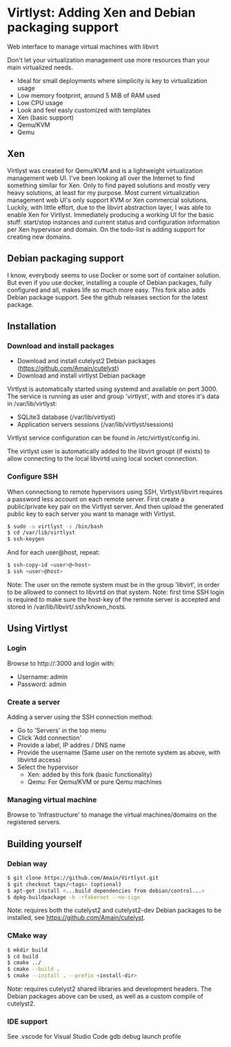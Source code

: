 # Virtlyst: Adding Xen and Debian packaging support

Web interface to manage virtual machines with libvirt

Don't let your virtualization management use more resources than your main virtualized needs.

* Ideal for small deployments where simplicity is key to virtualization usage
* Low memory footprint, around 5 MiB of RAM used
* Low CPU usage
* Look and feel easly customized with templates
* Xen (basic support)
* Qemu/KVM
* Qemu

## Xen

Virtlyst was created for Qemu/KVM and is a lightweight virtualization management web UI. I've been looking all over the Internet to find something similar for Xen. Only to find payed solutions and mostly very heavy solutions, at least for my purpose. Most current virtualization management web UI's only support KVM or Xen commercial solutions. Luckily, with little effort, due to the libvirt abstraction layer, I was able to enable Xen for Virtlyst. Immediately producing a working UI for the basic stuff: start/stop instances and current status and configuration information per Xen hypervisor and domain. On the todo-list is adding support for creating new domains.

## Debian packaging support

I know, everybody seems to use Docker or some sort of container solution. But even if you use docker, installing a couple of Debian packages, fully configured and all, makes life so much more easy. This fork also adds Debian package support. See the github releases section for the latest package.

## Installation

### Download and install packages

* Download and install cutelyst2 Debian packages (https://github.com/Amain/cutelyst)
* Download and install virtlyst Debian package

Virtlyst is automatically started using systemd and available on port 3000. The service is running as user and group 'virtlyst', with and stores it's data in /var/lib/virtlyst:

* SQLite3 database (/var/lib/virtlyst)
* Application servers sessions (/var/lib/virtlyst/sessions)

Virtlyst service configuration can be found in /etc/virtlyst/config.ini.

The virtlyst user is automatically added to the libvirt groupt (if exists) to allow connecting to the local libvirtd using local socket connection.

### Configure SSH

When connectiong to remote hypervisors using SSH, Virtlyst/libvirt requires a password less account on each remote server. First create a public/private key pair on the Virtlyst server. And then upload the generated public key to each server you want to manage with Virtlyst.

```bash
$ sudo -u virtlyst -s /bin/bash
$ cd /var/lib/virtlyst
$ ssh-keygen
```

And for each user@host, repeat:
```bash
$ ssh-copy-id <user>@<host>
$ ssh <user>@host>
```

Note: The user <user> on the remote system must be in the group 'libvirt', in order to be allowed to connect to libvirtd on that system.
Note: first time SSH login is required to make sure the host-key of the remote server is accepted and stored in /var/lib/libvirt/.ssh/known_hosts.

## Using Virtlyst

### Login

Browse to http://<virtlyst-host>:3000 and login with:

* Username: admin
* Password: admin

### Create a server

Adding a server using the SSH connection method:

* Go to 'Servers' in the top menu
* Click 'Add connection'
* Provide a label, IP addres / DNS name
* Provide the username <user> (Same user on the remote system as above, with libvirtd access)
* Select the hypervisor
  * Xen: added by this fork (basic functionality)
  * Qemu: For Qemu/KVM or pure Qemu machines

### Managing virtual machine

Browse to 'Infrastructure' to manage the virtual machines/domains on the registered servers.


## Building yourself

### Debian way

```bash
$ git clone https://github.com/Amain/Virtlyst.git
$ git checkout tags/<tags> (optional)
$ apt-get install <...build dependencies from debian/control...>
$ dpkg-buildpackage -b -rfakeroot --no-sign
```
Note: requires both the cutelyst2 and cutelyst2-dev Debian packages to be installed, see https://github.com/Amain/cutelyst.

### CMake way

```bash
$ mkdir build
$ cd build
$ cmake ../
$ cmake --build .
$ cmake --install . --prefix <install-dir>
```
Note: requires cutelyst2 shared libraries and development headers. The Debian packages above can be used, as well as a custom compile of cutelyst2.

### IDE support

See .vscode for Visual Studio Code gdb debug launch profile


